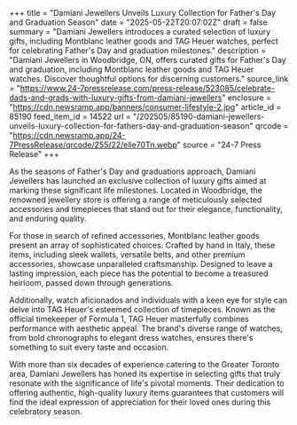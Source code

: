 +++
title = "Damiani Jewellers Unveils Luxury Collection for Father's Day and Graduation Season"
date = "2025-05-22T20:07:02Z"
draft = false
summary = "Damiani Jewellers introduces a curated selection of luxury gifts, including Montblanc leather goods and TAG Heuer watches, perfect for celebrating Father's Day and graduation milestones."
description = "Damiani Jewellers in Woodbridge, ON, offers curated gifts for Father's Day and graduation, including Montblanc leather goods and TAG Heuer watches. Discover thoughtful options for discerning customers."
source_link = "https://www.24-7pressrelease.com/press-release/523085/celebrate-dads-and-grads-with-luxury-gifts-from-damiani-jewellers"
enclosure = "https://cdn.newsramp.app/banners/consumer-lifestyle-2.jpg"
article_id = 85190
feed_item_id = 14522
url = "/202505/85190-damiani-jewellers-unveils-luxury-collection-for-fathers-day-and-graduation-season"
qrcode = "https://cdn.newsramp.app/24-7PressRelease/qrcode/255/22/elle70Tn.webp"
source = "24-7 Press Release"
+++

<p>As the seasons of Father's Day and graduations approach, Damiani Jewellers has launched an exclusive collection of luxury gifts aimed at marking these significant life milestones. Located in Woodbridge, the renowned jewellery store is offering a range of meticulously selected accessories and timepieces that stand out for their elegance, functionality, and enduring quality.</p><p>For those in search of refined accessories, Montblanc leather goods present an array of sophisticated choices. Crafted by hand in Italy, these items, including sleek wallets, versatile belts, and other premium accessories, showcase unparalleled craftsmanship. Designed to leave a lasting impression, each piece has the potential to become a treasured heirloom, passed down through generations.</p><p>Additionally, watch aficionados and individuals with a keen eye for style can delve into TAG Heuer's esteemed collection of timepieces. Known as the official timekeeper of Formula 1, TAG Heuer masterfully combines performance with aesthetic appeal. The brand's diverse range of watches, from bold chronographs to elegant dress watches, ensures there's something to suit every taste and occasion.</p><p>With more than six decades of experience catering to the Greater Toronto area, Damiani Jewellers has honed its expertise in selecting gifts that truly resonate with the significance of life's pivotal moments. Their dedication to offering authentic, high-quality luxury items guarantees that customers will find the ideal expression of appreciation for their loved ones during this celebratory season.</p>